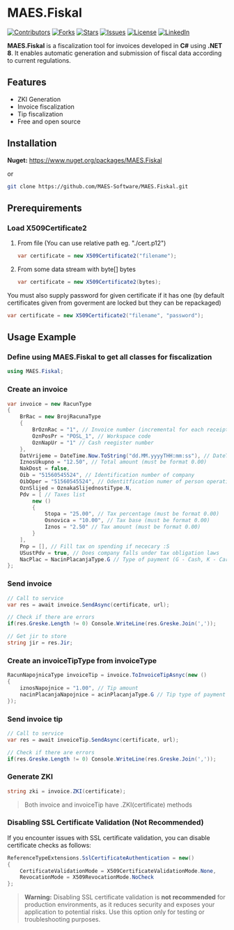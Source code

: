 # MAES.Fiskal

[![Contributors](https://img.shields.io/github/contributors/MAES-Software/MAES.Fiskal)](https://github.com/MAES-Software/MAES.Fiskal/graphs/contributors)
[![Forks](https://img.shields.io/github/forks/MAES-Software/MAES.Fiskal)](https://github.com/MAES-Software/MAES.Fiskal/network/members)
[![Stars](https://img.shields.io/github/stars/MAES-Software/MAES.Fiskal)](https://github.com/MAES-Software/MAES.Fiskal/stargazers)
[![Issues](https://img.shields.io/github/issues/MAES-Software/MAES.Fiskal)](https://github.com/MAES-Software/MAES.Fiskal/issues)
[![License](https://img.shields.io/github/license/MAES-Software/MAES.Fiskal)](https://github.com/MAES-Software/MAES.Fiskal/LICENSE)
[![LinkedIn](https://img.shields.io/badge/LinkedIn-Profile-0077B5?logo=linkedin&logoColor=white)](YOUR_LINKEDIN_URL_HERE)

**MAES.Fiskal** is a fiscalization tool for invoices developed in **C#** using **.NET 8**. It enables automatic generation and submission of fiscal data according to current regulations.

## Features
- ZKI Generation
- Invoice fiscalization
- Tip fiscalization
- Free and open source

## Installation
**Nuget:** https://www.nuget.org/packages/MAES.Fiskal

or

```bash
git clone https://github.com/MAES-Software/MAES.Fiskal.git
```

## Prerequirements

### Load X509Certificate2

1. From file (You can use relative path eg. "./cert.p12")
    ```csharp
    var certificate = new X509Certificate2("filename");
    ```
2. From some data stream with byte[] bytes
    ```csharp
    var certificate = new X509Certificate2(bytes);
    ```

You must also supply password for given certificate if it has one (by default certificates given from goverment are locked but they can be repackaged)
```csharp
var certificate = new X509Certificate2("filename", "password");
```

## Usage Example

### Define using MAES.Fiskal to get all classes for fiscalization
```csharp
using MAES.Fiskal;
```

### Create an invoice
```csharp
var invoice = new RacunType
{
	BrRac = new BrojRacunaType
	{
		BrOznRac = "1", // Invoice number (incremental for each receipt)
		OznPosPr = "POSL_1", // Workspace code
		OznNapUr = "1" // Cash reegister number
	},
	DatVrijeme = DateTime.Now.ToString("dd.MM.yyyyTHH:mm:ss"), // DateTime of invoice
	IznosUkupno = "12.50", // Total amount (must be format 0.00)
	NakDost = false,
	Oib = "51560545524", // Identification number of company
	OibOper = "51560545524", // Odentitfication numer of person operating POS
	OznSlijed = OznakaSlijednostiType.N,
    Pdv = [ // Taxes list
        new ()
        {
            Stopa = "25.00", // Tax percentage (must be format 0.00)
            Osnovica = "10.00", // Tax base (must be format 0.00)
            Iznos = "2.50" // Tax amount (must be format 0.00)
        }
    ],
    Pnp = [], // Fill tax on spending if nececary :S
    USustPdv = true, // Does company falls under tax obligation laws
    NacPlac = NacinPlacanjaType.G // Type of payment (G - Cash, K - Cards, etc...)
};
```

### Send invoice
```csharp
// Call to service
var res = await invoice.SendAsync(certificate, url);

// Check if there are errors
if(res.Greske.Length != 0) Console.WriteLine(res.Greske.Join(','));

// Get jir to store
string jir = res.Jir;
```

### Create an invoiceTipType from invoiceType
```csharp
RacunNapojnicaType invoiceTip = invoice.ToInvoiceTipAsnyc(new ()
{
    iznosNapojnice = "1.00", // Tip amount
    nacinPlacanjaNapojnice = acinPlacanjaType.G // Tip type of payment (G - Cash, K - Cards, etc...)
});
```

### Send invoice tip
```csharp
// Call to service
var res = await invoiceTip.SendAsync(certificate, url);

// Check if there are errors
if(res.Greske.Length != 0) Console.WriteLine(res.Greske.Join(','));
```

### Generate ZKI
```csharp
string zki = invoice.ZKI(certificate);
```
> Both invoice and invoiceTip have .ZKI(certificate) methods

### Disabling SSL Certificate Validation (Not Recommended)

If you encounter issues with SSL certificate validation, you can disable certificate checks as follows:

```csharp
ReferenceTypeExtensions.SslCertificateAuthentication = new()
{
    CertificateValidationMode = X509CertificateValidationMode.None,
    RevocationMode = X509RevocationMode.NoCheck
};
```

> **Warning:** Disabling SSL certificate validation is **not recommended** for production environments, as it reduces security and exposes your application to potential risks. Use this option only for testing or troubleshooting purposes.